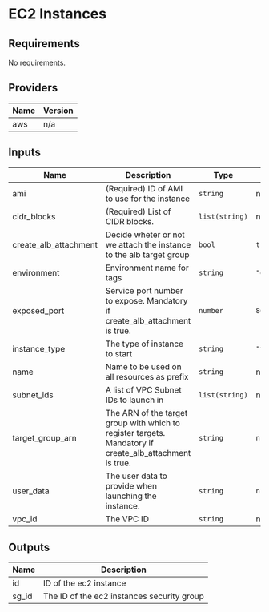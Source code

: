 # EC2 Instances

## Requirements

No requirements.

## Providers

| Name | Version |
|------|---------|
| aws | n/a |

## Inputs

| Name | Description | Type | Default | Required |
|------|-------------|------|---------|:--------:|
| ami | (Required) ID of AMI to use for the instance | `string` | n/a | yes |
| cidr\_blocks | (Required) List of CIDR blocks. | `list(string)` | n/a | yes |
| create\_alb\_attachment | Decide wheter or not we attach the instance to the alb target group | `bool` | `true` | no |
| environment | Environment name for tags | `string` | `"development"` | no |
| exposed\_port | Service port number to expose. Mandatory if create\_alb\_attachment is true. | `number` | `80` | no |
| instance\_type | The type of instance to start | `string` | `"t2.micro"` | no |
| name | Name to be used on all resources as prefix | `string` | n/a | yes |
| subnet\_ids | A list of VPC Subnet IDs to launch in | `list(string)` | n/a | yes |
| target\_group\_arn | The ARN of the target group with which to register targets. Mandatory if create\_alb\_attachment is true. | `string` | `null` | no |
| user\_data | The user data to provide when launching the instance. | `string` | `null` | no |
| vpc\_id | The VPC ID | `string` | n/a | yes |

## Outputs

| Name | Description |
|------|-------------|
| id | ID of the ec2 instance |
| sg\_id | The ID of the ec2 instances security group |

